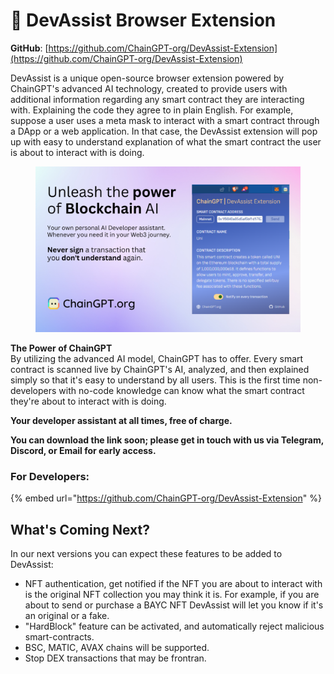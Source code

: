 # 🔎 DevAssist Browser Extension

**GitHub**: [https://github.com/ChainGPT-org/DevAssist-Extension](https://github.com/ChainGPT-org/DevAssist-Extension)

DevAssist is a unique open-source browser extension powered by ChainGPT's advanced AI technology, created to provide users with additional information regarding any smart contract they are interacting with. Explaining the code they agree to in plain English. For example, suppose a user uses a meta mask to interact with a smart contract through a DApp or a web application. In that case, the DevAssist extension will pop up with easy to understand explanation of what the smart contract the user is about to interact with is doing.&#x20;

<figure><img src="../../.gitbook/assets/DevAssist Screenshots.png" alt=""><figcaption></figcaption></figure>

**The Power of ChainGPT**\
By utilizing the advanced AI model, ChainGPT has to offer. Every smart contract is scanned live by ChainGPT's AI, analyzed, and then explained simply so that it's easy to understand by all users. This is the first time non-developers with no-code knowledge can know what the smart contract they're about to interact with is doing.

**Your developer assistant at all times, free of charge.**

**You can download the link soon; please get in touch with us via Telegram, Discord, or Email for early access.**

### **For Developers:**

{% embed url="https://github.com/ChainGPT-org/DevAssist-Extension" %}

## What's Coming Next?

In our next versions you can expect these features to be added to DevAssist:

* NFT authentication, get notified if the NFT you are about to interact with is the original NFT collection you may think it is. For example, if you are about to send or purchase a BAYC NFT DevAssist will let you know if it's an original or a fake.
* "HardBlock" feature can be activated, and automatically reject malicious smart-contracts.&#x20;
* BSC, MATIC, AVAX chains will be supported.
* Stop DEX transactions that may be frontran.
